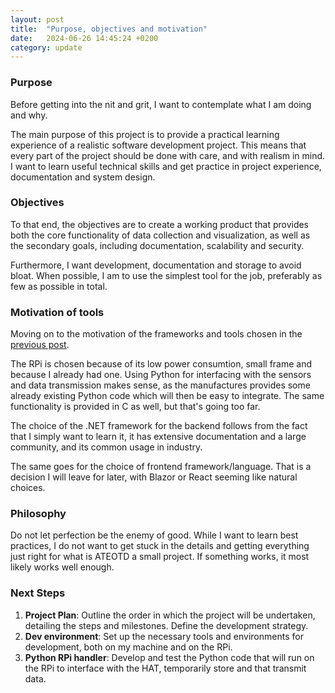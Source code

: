 ```yaml
---
layout: post
title:  "Purpose, objectives and motivation"
date:   2024-06-26 14:45:24 +0200
category: update
---
```


### Purpose
Before getting into the nit and grit, I want to contemplate what I am doing and why.

The main purpose of this project is to provide a practical learning experience of a realistic software development project. This means that every part of the project should be done with care, and with realism in mind. I want to learn useful technical skills and get practice in project experience, documentation and system design.

### Objectives
To that end, the objectives are to create a working product that provides both the core functionality of data collection and visualization, as well as the secondary goals, including documentation, scalability and security. 

Furthermore, I want development, documentation and storage to avoid bloat. When possible, I am to use the simplest tool for the job, preferably as few as possible in total.

### Motivation of tools
Moving on to the motivation of the frameworks and tools chosen in the [previous post](https://bjornthiberg.github.io/project_frej/update/2024/06/25/high-level-architecture.html).

The RPi is chosen because of its low power consumtion, small frame and because I already had one. Using Python for interfacing with the sensors and data transmission makes sense, as the manufactures provides some already existing Python code which will then be easy to integrate. The same functionality is provided in C as well, but that's going too far.

The choice of the .NET framework for the backend follows from the fact that I simply want to learn it, it has extensive documentation and a large community, and its common usage in industry. 

The same goes for the choice of frontend framework/language. That is a decision I will leave for later, with Blazor or React seeming like natural choices.

### Philosophy
Do not let perfection be the enemy of good. While I want to learn best practices, I do not want to get stuck in the details and getting everything just right for what is ATEOTD a small project. If something works, it most likely works well enough.

### Next Steps
1. **Project Plan**: Outline the order in which the project will be undertaken, detailing the steps and milestones. Define the development strategy.
2. **Dev environment**: Set up the necessary tools and environments for development, both on my machine and on the RPi.
3. **Python RPi handler**: Develop and test the Python code that will run on the RPi to interface with the HAT, temporarily store and that transmit data.
